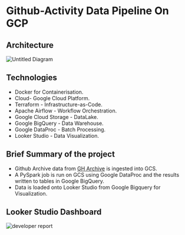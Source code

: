 # Github-Activity Data Pipeline On GCP
## Architecture

![Untitled Diagram](https://user-images.githubusercontent.com/102229086/204534347-1607a5cf-9589-46e0-a6ef-666cb8ff3888.jpg)

## Technologies
* Docker for Containerisation.
* Cloud- Google Cloud Platform.
* Terraform - Infrastructure-as-Code.
* Apache Airflow - Workflow Orchestration.
* Google Cloud Storage - DataLake.
* Google BigQuery - Data Warehouse.
* Google DataProc - Batch Processing.
* Looker Studio - Data Visualization.

## Brief Summary of the project
- Github Archive data from [GH Archive](https://www.gharchive.org/) is ingested into GCS.
- A PySpark job is run on GCS using Google DataProc and the results written to tables in Google BigQuery.
- Data is loaded onto Looker Studio from Google Bigquery for Visualization.

## Looker Studio Dashboard

![developer report](https://user-images.githubusercontent.com/102229086/204535973-35588fa5-e0d3-4912-8840-26667d9142a0.PNG)
